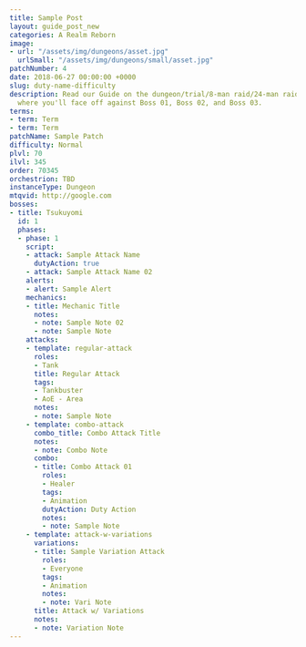 ```yaml
---
title: Sample Post
layout: guide_post_new
categories: A Realm Reborn
image:
- url: "/assets/img/dungeons/asset.jpg"
  urlSmall: "/assets/img/dungeons/small/asset.jpg"
patchNumber: 4
date: 2018-06-27 00:00:00 +0000
slug: duty-name-difficulty
description: Read our Guide on the dungeon/trial/8-man raid/24-man raid NAME (DIFFICULTY)
  where you'll face off against Boss 01, Boss 02, and Boss 03.
terms:
- term: Term
- term: Term
patchName: Sample Patch
difficulty: Normal
plvl: 70
ilvl: 345
order: 70345
orchestrion: TBD
instanceType: Dungeon
mtqvid: http://google.com
bosses:
- title: Tsukuyomi
  id: 1
  phases:
  - phase: 1
    script:
    - attack: Sample Attack Name
      dutyAction: true
    - attack: Sample Attack Name 02
    alerts:
    - alert: Sample Alert
    mechanics:
    - title: Mechanic Title
      notes:
      - note: Sample Note 02
      - note: Sample Note
    attacks:
    - template: regular-attack
      roles:
      - Tank
      title: Regular Attack
      tags:
      - Tankbuster
      - AoE - Area
      notes:
      - note: Sample Note
    - template: combo-attack
      combo_title: Combo Attack Title
      notes:
      - note: Combo Note
      combo:
      - title: Combo Attack 01
        roles:
        - Healer
        tags:
        - Animation
        dutyAction: Duty Action
        notes:
        - note: Sample Note
    - template: attack-w-variations
      variations:
      - title: Sample Variation Attack
        roles:
        - Everyone
        tags:
        - Animation
        notes:
        - note: Vari Note
      title: Attack w/ Variations
      notes:
      - note: Variation Note
---
```

